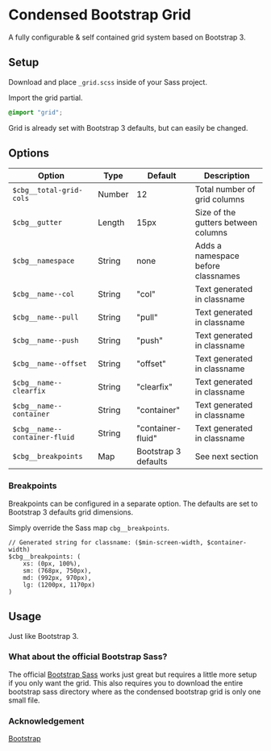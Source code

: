 # Condensed Bootstrap Grid

A fully configurable & self contained grid system based on Bootstrap 3.

## Setup

Download and place `_grid.scss` inside of your Sass project.

Import the grid partial.

```scss
@import "grid";
```

Grid is already set with Bootstrap 3 defaults, but can easily be changed.

## Options

|Option 		  	|Type	|Default		|Description				   		|
|---				|---	|---			|---							|
|`$cbg__total-grid-cols`	|Number	|12   			|Total number of grid columns  				|
|`$cbg__gutter`			|Length	|15px			|Size of the gutters between columns			|
|`$cbg__namespace`		|String	|none			|Adds a namespace before classnames			|
|`$cbg__name--col`   		|String	|"col"			|Text generated in classname				|
|`$cbg__name--pull`   		|String	|"pull"			|Text generated in classname				|
|`$cbg__name--push`   		|String	|"push"			|Text generated in classname				|
|`$cbg__name--offset`  		|String	|"offset"		|Text generated in classname				|
|`$cbg__name--clearfix`		|String	|"clearfix"		|Text generated in classname				|
|`$cbg__name--container`	|String	|"container"		|Text generated in classname				|
|`$cbg__name--container-fluid`	|String	|"container-fluid"	|Text generated in classname				|
|`$cbg__breakpoints`		|Map	|Bootstrap 3 defaults	|See next section|

### Breakpoints

Breakpoints can be configured in a separate option. The defaults are set to Bootstrap 3 defaults grid dimensions.

Simply override the Sass map `cbg__breakpoints`.

```
// Generated string for classname: ($min-screen-width, $container-width)
$cbg__breakpoints: (
	xs: (0px, 100%),
	sm: (768px, 750px),
	md: (992px, 970px),
	lg: (1200px, 1170px)
)
```

## Usage

Just like Bootstrap 3.

### What about the official Bootstrap Sass?

The official [Bootstrap Sass](https://github.com/twbs/bootstrap-sass) works just great but requires a little more setup if you only want the grid. This also requires you to download the entire bootstrap sass directory where as the condensed bootstrap grid is only one small file.

### Acknowledgement

[Bootstrap](http://getbootstrap.com/)
